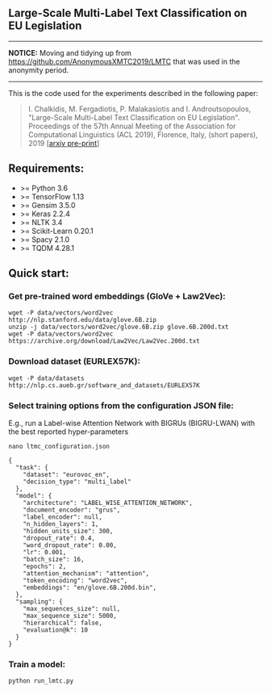 ## Large-Scale Multi-Label Text Classification on EU Legislation

___
**NOTICE:** Moving and tidying up from https://github.com/AnonymousXMTC2019/LMTC that was used in the anonymity period.  
___
This is the code used for the experiments described in the following paper:


> I. Chalkidis, M. Fergadiotis, P. Malakasiotis and I. Androutsopoulos, "Large-Scale Multi-Label Text Classification on EU Legislation". Proceedings of the 57th Annual Meeting of the Association for Computational Linguistics (ACL 2019), Florence, Italy, (short papers), 2019 [[arxiv pre-print](https://arxiv.org/abs/1906.02192)]

## Requirements:

* \>= Python 3.6
* \>= TensorFlow 1.13
* \>= Gensim 3.5.0
* \>= Keras 2.2.4
* \>= NLTK 3.4
* \>= Scikit-Learn 0.20.1
* \>= Spacy 2.1.0
* \>= TQDM 4.28.1

## Quick start:


### Get pre-trained word embeddings (GloVe + Law2Vec):

```
wget -P data/vectors/word2vec http://nlp.stanford.edu/data/glove.6B.zip
unzip -j data/vectors/word2vec/glove.6B.zip glove.6B.200d.txt
wget -P data/vectors/word2vec https://archive.org/download/Law2Vec/Law2Vec.200d.txt
```

### Download dataset (EURLEX57K):

```
wget -P data/datasets http://nlp.cs.aueb.gr/software_and_datasets/EURLEX57K
```

### Select training options from the configuration JSON file:

E.g., run a Label-wise Attention Network with BIGRUs (BIGRU-LWAN) with the best reported hyper-parameters

```
nano ltmc_configuration.json

{
  "task": {
    "dataset": "eurovoc_en",
    "decision_type": "multi_label"
  },
  "model": {
    "architecture": "LABEL_WISE_ATTENTION_NETWORK",
    "document_encoder": "grus",
    "label_encoder": null,
    "n_hidden_layers": 1,
    "hidden_units_size": 300,
    "dropout_rate": 0.4,
    "word_dropout_rate": 0.00,
    "lr": 0.001,
    "batch_size": 16,
    "epochs": 2,
    "attention_mechanism": "attention",
    "token_encoding": "word2vec",
    "embeddings": "en/glove.6B.200d.bin",
  },
  "sampling": {
    "max_sequences_size": null,
    "max_sequence_size": 5000,
    "hierarchical": false,
    "evaluation@k": 10
  }
}
```

### Train a model:

```
python run_lmtc.py
```
